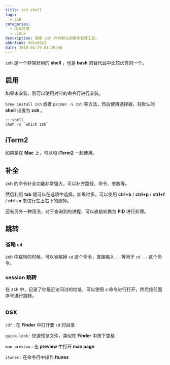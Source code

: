```yaml
---
title: zsh shell
tags:
  - zsh
categories:
  - 工具环境
  - Linux
description: 使用 zsh 作为默认的脚本管理工具。
abbrlink: 9d1e89c2
date: 2018-04-29 01:25:00
---
```


zsh 是一个非常好用的 **shell** ，也是 **bash** 的替代品中比较优秀的一个。


## 启用 

如果未安装，则可以使用对应的命令行进行安装。

`brew install zsh` 或者 `pacman -S zsh` 等方法，然后使用选择器，将默认的 **shell** 设置为 **zsh** 。

    :::shell
    chsh -s `which zsh`


## iTerm2 

如果是在 **Mac** 上，可以和 **iTerm2** 一起使用。

## 补全 

zsh 的命令补全功能非常强大，可以补齐路径、命令、参数等。

然后利用 **tab** 键可以在选项中选择，如果过多，可以使用 **ctrl+b** / **ctrl+p** / **ctrl+f** / **ctrl+n** 来进行左上右下的选择。

还有另外一种用法，对于查询到的进程，可以直接转换为 **PID** 进行处理。


## 跳转 


### 省略 `cd` 

zsh 中跳转的时候，可以省略掉 `cd` 这个命令，直接输入 `..` 等同于 `cd ..` 这个命令。

### session 跳转 

在 zsh 中，记录了你最近访问过的地址，可以使用 `d` 命令进行打开，然后按前面序号进行跳转。


## osx 

`cdf` : 在 **Finder** 中打开要 `cd` 的目录

`quick-look` : 快速预览文件，类似在 **Finder** 中按下空格

`man preview` : 在 **preview** 中打开 **man page**

`itunes` : 在命令行中操作 **Itunes**
